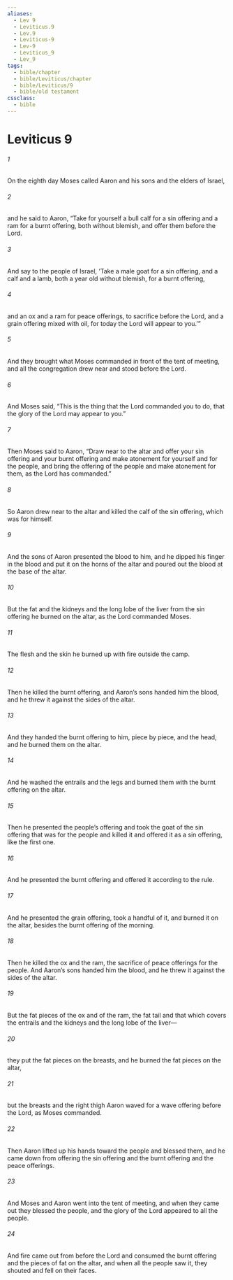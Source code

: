 ```yaml
---
aliases:
  - Lev 9
  - Leviticus.9
  - Lev.9
  - Leviticus-9
  - Lev-9
  - Leviticus_9
  - Lev_9
tags:
  - bible/chapter
  - bible/Leviticus/chapter
  - bible/Leviticus/9
  - bible/old testament
cssclass:
  - bible
---
```


# Leviticus 9

###### 1
On the eighth day Moses called Aaron and his sons and the elders of Israel,
###### 2
and he said to Aaron, “Take for yourself a bull calf for a sin offering and a ram for a burnt offering, both without blemish, and offer them before the Lord.
###### 3
And say to the people of Israel, ‘Take a male goat for a sin offering, and a calf and a lamb, both a year old without blemish, for a burnt offering,
###### 4
and an ox and a ram for peace offerings, to sacrifice before the Lord, and a grain offering mixed with oil, for today the Lord will appear to you.’”
###### 5
And they brought what Moses commanded in front of the tent of meeting, and all the congregation drew near and stood before the Lord.
###### 6
And Moses said, “This is the thing that the Lord commanded you to do, that the glory of the Lord may appear to you.”
###### 7
Then Moses said to Aaron, “Draw near to the altar and offer your sin offering and your burnt offering and make atonement for yourself and for the people, and bring the offering of the people and make atonement for them, as the Lord has commanded.”
###### 8
So Aaron drew near to the altar and killed the calf of the sin offering, which was for himself.
###### 9
And the sons of Aaron presented the blood to him, and he dipped his finger in the blood and put it on the horns of the altar and poured out the blood at the base of the altar.
###### 10
But the fat and the kidneys and the long lobe of the liver from the sin offering he burned on the altar, as the Lord commanded Moses.
###### 11
The flesh and the skin he burned up with fire outside the camp.
###### 12
Then he killed the burnt offering, and Aaron’s sons handed him the blood, and he threw it against the sides of the altar.
###### 13
And they handed the burnt offering to him, piece by piece, and the head, and he burned them on the altar.
###### 14
And he washed the entrails and the legs and burned them with the burnt offering on the altar.
###### 15
Then he presented the people’s offering and took the goat of the sin offering that was for the people and killed it and offered it as a sin offering, like the first one.
###### 16
And he presented the burnt offering and offered it according to the rule.
###### 17
And he presented the grain offering, took a handful of it, and burned it on the altar, besides the burnt offering of the morning.
###### 18
Then he killed the ox and the ram, the sacrifice of peace offerings for the people. And Aaron’s sons handed him the blood, and he threw it against the sides of the altar.
###### 19
But the fat pieces of the ox and of the ram, the fat tail and that which covers the entrails and the kidneys and the long lobe of the liver—
###### 20
they put the fat pieces on the breasts, and he burned the fat pieces on the altar,
###### 21
but the breasts and the right thigh Aaron waved for a wave offering before the Lord, as Moses commanded.
###### 22
Then Aaron lifted up his hands toward the people and blessed them, and he came down from offering the sin offering and the burnt offering and the peace offerings.
###### 23
And Moses and Aaron went into the tent of meeting, and when they came out they blessed the people, and the glory of the Lord appeared to all the people.
###### 24
And fire came out from before the Lord and consumed the burnt offering and the pieces of fat on the altar, and when all the people saw it, they shouted and fell on their faces.


